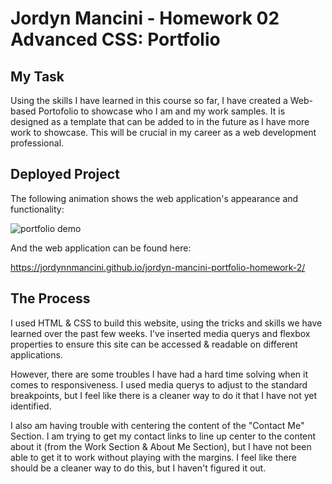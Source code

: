 # Jordyn Mancini - Homework 02 Advanced CSS: Portfolio

## My Task

Using the skills I have learned in this course so far, I have created a Web-based Portofolio to showcase who I am and my work samples. It is designed as a template that can be added to in the future as I have more work to showcase. This will be crucial in my career as a web development professional. 


## Deployed Project 

The following animation shows the web application's appearance and functionality:

![portfolio demo](./assets/website.gif)

And the web application can be found here: 

https://jordynnmancini.github.io/jordyn-mancini-portfolio-homework-2/


## The Process

I used HTML & CSS to build this website, using the tricks and skills we have learned over the past few weeks. I've inserted media querys and flexbox properties to ensure this site can be accessed & readable on different applications. 

However, there are some troubles I have had a hard time solving when it comes to responsiveness. I used media querys to adjust to the standard breakpoints, but I feel like there is a cleaner way to do it that I have not yet identified.

I also am having trouble with centering the content of the "Contact Me" Section. I am trying to get my contact links to line up center to the content about it (from the Work Section & About Me Section), but I have not been able to get it to work without playing with the margins. I feel like there should be a cleaner way to do this, but I haven't figured it out. 
